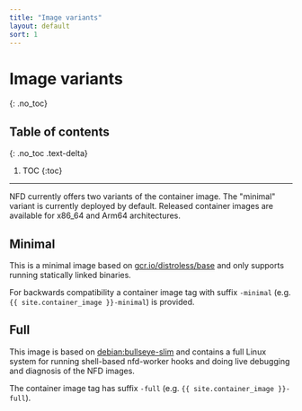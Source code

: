 ```yaml
---
title: "Image variants"
layout: default
sort: 1
---
```


# Image variants
{: .no_toc}

## Table of contents
{: .no_toc .text-delta}

1. TOC
{:toc}

---

NFD currently offers two variants of the container image. The "minimal" variant is
currently deployed by default. Released container images are available for
x86_64 and Arm64 architectures.

## Minimal

This is a minimal image based on
[gcr.io/distroless/base](https://github.com/GoogleContainerTools/distroless/blob/master/base/README.md)
and only supports running statically linked binaries.

For backwards compatibility a container image tag with suffix `-minimal`
(e.g. `{{ site.container_image }}-minimal`) is provided.

## Full

This image is based on [debian:bullseye-slim](https://hub.docker.com/_/debian)
and contains a full Linux system for running shell-based nfd-worker hooks and
doing live debugging and diagnosis of the NFD images.

The container image tag has suffix `-full`
(e.g. `{{ site.container_image }}-full`).
